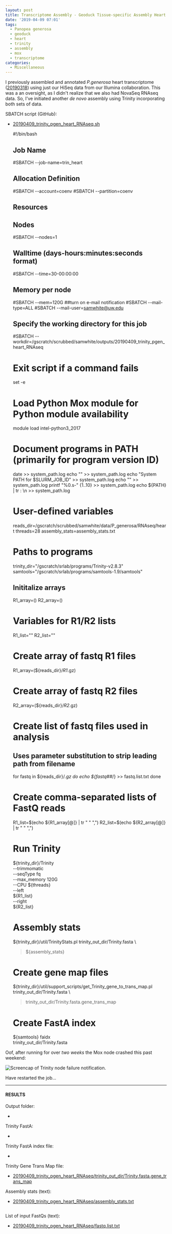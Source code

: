 ```yaml
---
layout: post
title: Transcriptome Assembly - Geoduck Tissue-specific Assembly Heart HiSeq and NovaSeq Data on Mox
date: '2019-04-09 07:01'
tags:
  - Panopea generosa
  - geoduck
  - heart
  - trinity
  - assembly
  - mox
  - transcriptome
categories:
  - Miscellaneous
---
```

I previously assembled and annotated _P.generosa_ heart transcriptome ([20190318](https://robertslab.github.io/sams-notebook/2019/03/18/Transcriptome-Annotation-Geoduck-Heart-with-Trinotate-on-Mox.html)) using just our HiSeq data from our Illumina collaboration. This was a an oversight, as I didn't realize that we also had NovaSeq RNAseq data. So, I've initiated another _de novo_ assembly using Trinity incorporating both sets of data.

SBATCH script (GitHub):

- [20190409_trinity_pgen_heart_RNAseq.sh](https://github.com/RobertsLab/sams-notebook/blob/master/sbatch_scripts/20190409_trinity_pgen_heart_RNAseq.sh)

    #!/bin/bash
    ## Job Name
    #SBATCH --job-name=trin_heart
    ## Allocation Definition
    #SBATCH --account=coenv
    #SBATCH --partition=coenv
    ## Resources
    ## Nodes
    #SBATCH --nodes=1
    ## Walltime (days-hours:minutes:seconds format)
    #SBATCH --time=30-00:00:00
    ## Memory per node
    #SBATCH --mem=120G
    ##turn on e-mail notification
    #SBATCH --mail-type=ALL
    #SBATCH --mail-user=samwhite@uw.edu
    ## Specify the working directory for this job
    #SBATCH --workdir=/gscratch/scrubbed/samwhite/outputs/20190409_trinity_pgen_heart_RNAseq    

    # Exit script if a command fails
    set -e    

    # Load Python Mox module for Python module availability
    module load intel-python3_2017    

    # Document programs in PATH (primarily for program version ID)
    date >> system_path.log
    echo "" >> system_path.log
    echo "System PATH for $SLURM_JOB_ID" >> system_path.log
    echo "" >> system_path.log
    printf "%0.s-" {1..10} >> system_path.log
    echo ${PATH} | tr : \\n >> system_path.log    

    # User-defined variables
    reads_dir=/gscratch/scrubbed/samwhite/data/P_generosa/RNAseq/heart
    threads=28
    assembly_stats=assembly_stats.txt    

    # Paths to programs
    trinity_dir="/gscratch/srlab/programs/Trinity-v2.8.3"
    samtools="/gscratch/srlab/programs/samtools-1.9/samtools"    


    ## Inititalize arrays
    R1_array=()
    R2_array=()    

    # Variables for R1/R2 lists
    R1_list=""
    R2_list=""    

    # Create array of fastq R1 files
    R1_array=(${reads_dir}/*_R1_*.gz)    

    # Create array of fastq R2 files
    R2_array=(${reads_dir}/*_R2_*.gz)    

    # Create list of fastq files used in analysis
    ## Uses parameter substitution to strip leading path from filename
    for fastq in ${reads_dir}/*.gz
    do
      echo ${fastq##*/} >> fastq.list.txt
    done    

    # Create comma-separated lists of FastQ reads
    R1_list=$(echo ${R1_array[@]} | tr " " ",")
    R2_list=$(echo ${R2_array[@]} | tr " " ",")    


    # Run Trinity
    ${trinity_dir}/Trinity \
    --trimmomatic \
    --seqType fq \
    --max_memory 120G \
    --CPU ${threads} \
    --left \
    ${R1_list} \
    --right \
    ${R2_list}    

    # Assembly stats
    ${trinity_dir}/util/TrinityStats.pl trinity_out_dir/Trinity.fasta \
    > ${assembly_stats}    

    # Create gene map files
    ${trinity_dir}/util/support_scripts/get_Trinity_gene_to_trans_map.pl \
    trinity_out_dir/Trinity.fasta \
    > trinity_out_dir/Trinity.fasta.gene_trans_map    

    # Create FastA index
    ${samtools} faidx \
    trinity_out_dir/Trinity.fasta

Oof, after running for over _two weeks_ the Mox node crashed this past weekend:

![Screencap of Trinity node failure notification.](https://github.com/RobertsLab/sams-notebook/blob/master/images/screencaps/20190607_trinity_node_fail.png?raw=true)


Have restarted the job...

---

#### RESULTS

Output folder:

- []()

Trinity FastA:

- []()

Trinity FastA index file:

- []()

Trinity Gene Trans Map file:

- [20190409_trinity_pgen_heart_RNAseq/trinity_out_dir/Trinity.fasta.gene_trans_map](http://gannet.fish.washington.edu/Atumefaciens/20190409_trinity_pgen_heart_RNAseq/trinity_out_dir/Trinity.fasta.gene_trans_map)


Assembly stats (text):

- [20190409_trinity_pgen_heart_RNAseq/assembly_stats.txt](http://gannet.fish.washington.edu/Atumefaciens/20190409_trinity_pgen_heart_RNAseq/assembly_stats.txt)

```

```

List of input FastQs (text):

- [20190409_trinity_pgen_heart_RNAseq/fastq.list.txt](http://gannet.fish.washington.edu/Atumefaciens/20190409_trinity_pgen_heart_RNAseq/fastq.list.txt)

```

```

